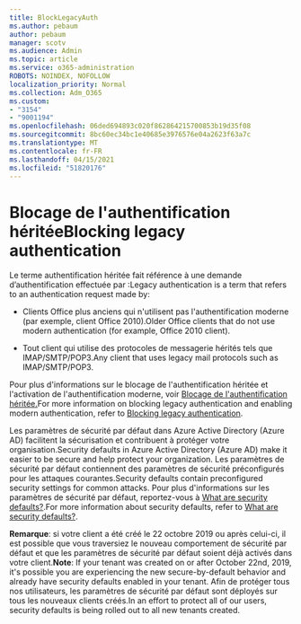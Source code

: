 ```yaml
---
title: BlockLegacyAuth
ms.author: pebaum
author: pebaum
manager: scotv
ms.audience: Admin
ms.topic: article
ms.service: o365-administration
ROBOTS: NOINDEX, NOFOLLOW
localization_priority: Normal
ms.collection: Adm_O365
ms.custom:
- "3154"
- "9001194"
ms.openlocfilehash: 06ded694893c020f862864215700853b19d35f08
ms.sourcegitcommit: 8bc60ec34bc1e40685e3976576e04a2623f63a7c
ms.translationtype: MT
ms.contentlocale: fr-FR
ms.lasthandoff: 04/15/2021
ms.locfileid: "51820176"
---
```

# <a name="blocking-legacy-authentication"></a><span data-ttu-id="67489-102">Blocage de l'authentification héritée</span><span class="sxs-lookup"><span data-stu-id="67489-102">Blocking legacy authentication</span></span>

<span data-ttu-id="67489-103">Le terme authentification héritée fait référence à une demande d’authentification effectuée par :</span><span class="sxs-lookup"><span data-stu-id="67489-103">Legacy authentication is a term that refers to an authentication request made by:</span></span>

- <span data-ttu-id="67489-104">Clients Office plus anciens qui n'utilisent pas l'authentification moderne (par exemple, client Office 2010).</span><span class="sxs-lookup"><span data-stu-id="67489-104">Older Office clients that do not use modern authentication (for example, Office 2010 client).</span></span>

- <span data-ttu-id="67489-105">Tout client qui utilise des protocoles de messagerie hérités tels que IMAP/SMTP/POP3.</span><span class="sxs-lookup"><span data-stu-id="67489-105">Any client that uses legacy mail protocols such as IMAP/SMTP/POP3.</span></span>

<span data-ttu-id="67489-106">Pour plus d'informations sur le blocage de l'authentification héritée et l'activation de l'authentification moderne, voir [Blocage de l'authentification héritée.](https://docs.microsoft.com/azure/active-directory/conditional-access/concept-conditional-access-block-legacy-authentication)</span><span class="sxs-lookup"><span data-stu-id="67489-106">For more information on blocking legacy authentication and enabling modern authentication, refer to [Blocking legacy authentication](https://docs.microsoft.com/azure/active-directory/conditional-access/concept-conditional-access-block-legacy-authentication).</span></span>

<span data-ttu-id="67489-107">Les paramètres de sécurité par défaut dans Azure Active Directory (Azure AD) facilitent la sécurisation et contribuent à protéger votre organisation.</span><span class="sxs-lookup"><span data-stu-id="67489-107">Security defaults in Azure Active Directory (Azure AD) make it easier to be secure and help protect your organization.</span></span> <span data-ttu-id="67489-108">Les paramètres de sécurité par défaut contiennent des paramètres de sécurité préconfigurés pour les attaques courantes.</span><span class="sxs-lookup"><span data-stu-id="67489-108">Security defaults contain preconfigured security settings for common attacks.</span></span>
<span data-ttu-id="67489-109">Pour plus d'informations sur les paramètres de sécurité par défaut, reportez-vous à [What are security defaults?](https://docs.microsoft.com/azure/active-directory/fundamentals/concept-fundamentals-security-defaults).</span><span class="sxs-lookup"><span data-stu-id="67489-109">For more information about security defaults, refer to [What are security defaults?](https://docs.microsoft.com/azure/active-directory/fundamentals/concept-fundamentals-security-defaults).</span></span> 

<span data-ttu-id="67489-110">**Remarque**: si votre client a été créé le 22 octobre 2019 ou après celui-ci, il est possible que vous traversiez le nouveau comportement de sécurité par défaut et que les paramètres de sécurité par défaut soient déjà activés dans votre client.</span><span class="sxs-lookup"><span data-stu-id="67489-110">**Note**:  If your tenant was created on or after October 22nd, 2019, it's possible you are experiencing the new secure-by-default behavior and already have security defaults enabled in your tenant.</span></span>  <span data-ttu-id="67489-111">Afin de protéger tous nos utilisateurs, les paramètres de sécurité par défaut sont déployés sur tous les nouveaux clients créés.</span><span class="sxs-lookup"><span data-stu-id="67489-111">In an effort to protect all of our users, security defaults is being rolled out to all new tenants created.</span></span>
